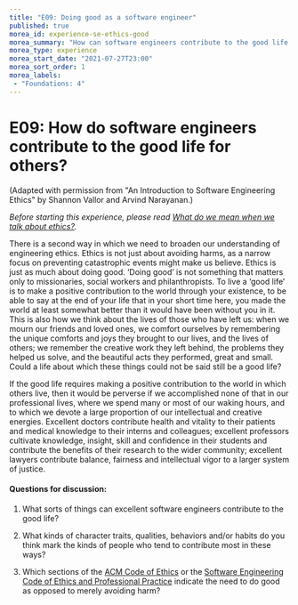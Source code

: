 ```yaml
---
title: "E09: Doing good as a software engineer"
published: true
morea_id: experience-se-ethics-good
morea_summary: "How can software engineers contribute to the good life for others?"
morea_type: experience
morea_start_date: "2021-07-27T23:00"
morea_sort_order: 1
morea_labels:
 - "Foundations: 4"
---
```


# E09: How do software engineers contribute to the good life for others?

(Adapted with permission from "An Introduction to Software Engineering Ethics" by Shannon Vallor and Arvind Narayanan.)

*Before starting this experience, please read [What do we mean when we talk about ethics?](reading-se-ethics-intro.html).*

There is a second way in which we need to broaden our understanding of engineering
ethics. Ethics is not just about avoiding harms, as a narrow focus on preventing
catastrophic events might make us believe. Ethics is just as much about doing good.
‘Doing good’ is not something that matters only to missionaries, social workers and
philanthropists. To live a ‘good life’ is to make a positive contribution to the world
through your existence, to be able to say at the end of your life that in your short time
here, you made the world at least somewhat better than it would have been without you in
it. This is also how we think about the lives of those who have left us: when we mourn
our friends and loved ones, we comfort ourselves by remembering the unique comforts
and joys they brought to our lives, and the lives of others; we remember the creative work
they left behind, the problems they helped us solve, and the beautiful acts they performed,
great and small. Could a life about which these things could not be said still be a good life?

If the good life requires making a positive contribution to the world in which others live,
then it would be perverse if we accomplished none of that in our professional lives, where
we spend many or most of our waking hours, and to which we devote a large proportion
of our intellectual and creative energies. Excellent doctors contribute health and vitality
to their patients and medical knowledge to their interns and colleagues; excellent
professors cultivate knowledge, insight, skill and confidence in their students and contribute
the benefits of their research to the wider community; excellent lawyers contribute balance,
fairness and intellectual vigor to a larger system of justice. 

#### Questions for discussion:

  1. What sorts of things can excellent software engineers contribute to
     the good life? 
     
  2. What kinds of character traits, qualities, behaviors and/or habits do
     you think mark the kinds of people who tend to contribute most in these ways?
     
  3. Which sections of the [ACM Code of Ethics](http://www.acm.org/about/code-of-ethics) or the [Software Engineering Code of Ethics and Professional Practice](https://www.computer.org/web/education/code-of-ethics) indicate the need to do good as opposed to merely avoiding harm?